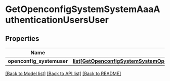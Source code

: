 # GetOpenconfigSystemSystemAaaAuthenticationUsersUser

## Properties
Name | Type | Description | Notes
------------ | ------------- | ------------- | -------------
**openconfig_systemuser** | [**list[GetOpenconfigSystemSystemOpenconfigsystemsystemAaaAuthenticationUsersUser]**](GetOpenconfigSystemSystemOpenconfigsystemsystemAaaAuthenticationUsersUser.md) |  | [optional] 

[[Back to Model list]](../README.md#documentation-for-models) [[Back to API list]](../README.md#documentation-for-api-endpoints) [[Back to README]](../README.md)


